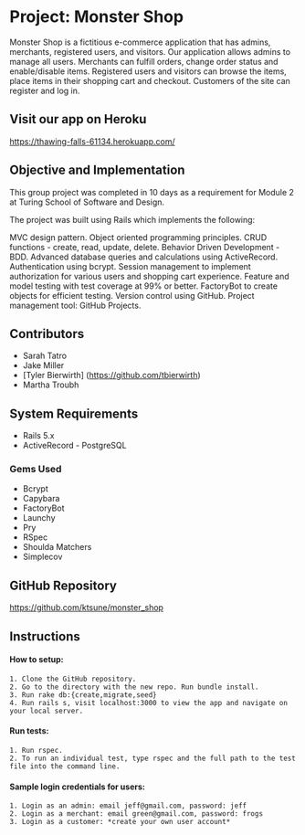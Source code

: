 # Project: Monster Shop

Monster Shop is a fictitious e-commerce application that has admins, merchants, registered users, and visitors. Our application allows admins to manage all users. Merchants can fulfill orders, change order status and enable/disable items. Registered users and visitors can browse the items, place items in their shopping cart and checkout. Customers of the site can register and log in.

## Visit our app on Heroku 
https://thawing-falls-61134.herokuapp.com/

## Objective and Implementation 
This group project was completed in 10 days as a requirement for Module 2 at Turing School of Software and Design.

The project was built using Rails which implements the following:

MVC design pattern.
Object oriented programming principles.
CRUD functions - create, read, update, delete.
Behavior Driven Development - BDD.
Advanced database queries and calculations using ActiveRecord.
Authentication using bcrypt.
Session management to implement authorization for various users and shopping cart experience.
Feature and model testing with test coverage at 99% or better.
FactoryBot to create objects for efficient testing.
Version control using GitHub.
Project management tool: GitHub Projects.

## Contributors
- Sarah Tatro
- Jake Miller 
- [Tyler Bierwirth] (https://github.com/tbierwirth)
- Martha Troubh

## System Requirements
- Rails 5.x
- ActiveRecord - PostgreSQL

### Gems Used
- Bcrypt
- Capybara
- FactoryBot
- Launchy
- Pry
- RSpec
- Shoulda Matchers
- Simplecov

## GitHub Repository
https://github.com/ktsune/monster_shop

## Instructions

#### How to setup:
    1. Clone the GitHub repository.
    2. Go to the directory with the new repo. Run bundle install.
    3. Run rake db:{create,migrate,seed}
    4. Run rails s, visit localhost:3000 to view the app and navigate on your local server.
#### Run tests:
    1. Run rspec.
    2. To run an individual test, type rspec and the full path to the test file into the command line.
#### Sample login credentials for users:
    1. Login as an admin: email jeff@gmail.com, password: jeff
    2. Login as a merchant: email green@gmail.com, password: frogs
    3. Login as a customer: *create your own user account*

